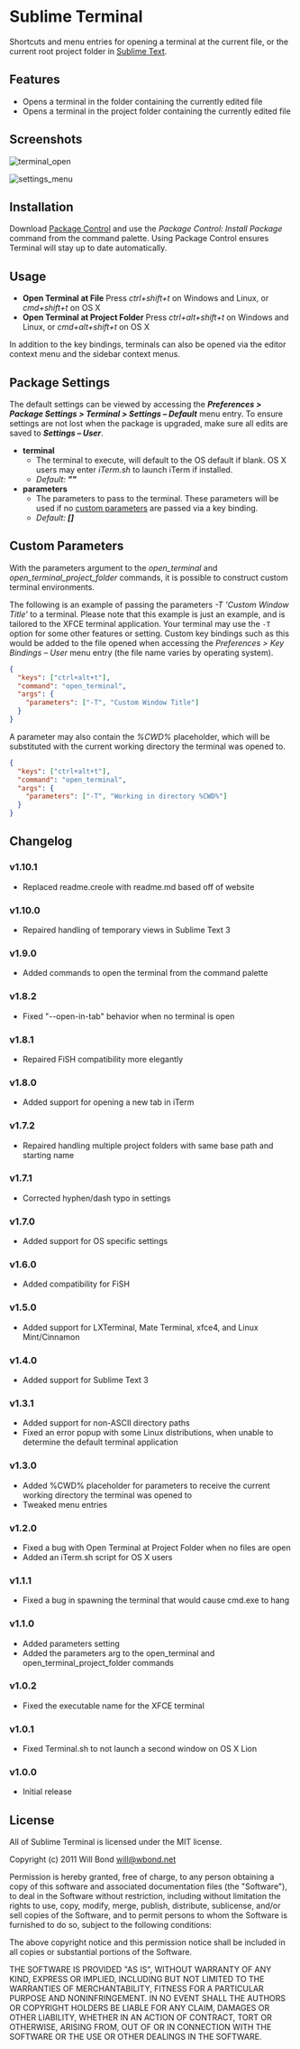 # Sublime Terminal

Shortcuts and menu entries for opening a terminal at the current file, or the current root project folder in [Sublime Text](http://sublimetext.com/).

## Features

 - Opens a terminal in the folder containing the currently edited file
 - Opens a terminal in the project folder containing the currently edited file

## Screenshots

![terminal_open](http://wbond.net/sublime_packages/img/terminal/terminal_open.png)

![settings_menu](http://wbond.net/sublime_packages/img/terminal/settings_menu.png)

## Installation

Download [Package Control](http://wbond.net/sublime_packages/package_control) and use the *Package Control: Install Package* command from the command palette. Using Package Control ensures Terminal will stay up to date automatically.

## Usage

 - **Open Terminal at File**
     Press *ctrl+shift+t* on Windows and Linux, or *cmd+shift+t* on OS X
 - **Open Terminal at Project Folder**
     Press *ctrl+alt+shift+t* on Windows and Linux, or *cmd+alt+shift+t* on OS X

In addition to the key bindings, terminals can also be opened via the editor context menu and the sidebar context menus.

## Package Settings

The default settings can be viewed by accessing the ***Preferences > Package Settings > Terminal > Settings – Default*** menu entry. To ensure settings are not lost when the package is upgraded, make sure all edits are saved to ***Settings – User***.

 - **terminal**
     - The terminal to execute, will default to the OS default if blank. OS X users may enter *iTerm.sh* to launch iTerm if installed.
     - *Default:* ***""***
 - **parameters**
     - The parameters to pass to the terminal. These parameters will be used if no [custom parameters](http://wbond.net/sublime_packages/terminal#Custom_Parameters) are passed via a key binding.
     - *Default:* ***[]***

## Custom Parameters

With the parameters argument to the *open_terminal* and *open_terminal_project_folder* commands, it is possible to construct custom terminal environments.

The following is an example of passing the parameters *-T 'Custom Window Title'* to a terminal. Please note that this example is just an example, and is tailored to the XFCE terminal application. Your terminal may use the `-T` option for some other features or setting. Custom key bindings such as this would be added to the file opened when accessing the *Preferences > Key Bindings – User* menu entry (the file name varies by operating system).

```json
{
  "keys": ["ctrl+alt+t"],
  "command": "open_terminal",
  "args": {
    "parameters": ["-T", "Custom Window Title"]
  }
}
```

A parameter may also contain the *%CWD%* placeholder, which will be substituted with the current working directory the terminal was opened to.

```json
{
  "keys": ["ctrl+alt+t"],
  "command": "open_terminal",
  "args": {
    "parameters": ["-T", "Working in directory %CWD%"]
  }
}
```

## Changelog

### v1.10.1

 - Replaced readme.creole with readme.md based off of website

### v1.10.0

 - Repaired handling of temporary views in Sublime Text 3

### v1.9.0

 - Added commands to open the terminal from the command palette

### v1.8.2

 - Fixed "--open-in-tab" behavior when no terminal is open

### v1.8.1

 - Repaired FiSH compatibility more elegantly

### v1.8.0

 - Added support for opening a new tab in iTerm

### v1.7.2

 - Repaired handling multiple project folders with same base path and starting name

### v1.7.1

 - Corrected hyphen/dash typo in settings

### v1.7.0

 - Added support for OS specific settings

### v1.6.0

 - Added compatibility for FiSH

### v1.5.0

 - Added support for LXTerminal, Mate Terminal, xfce4, and Linux Mint/Cinnamon

### v1.4.0

 - Added support for Sublime Text 3

### v1.3.1

 - Added support for non-ASCII directory paths
 - Fixed an error popup with some Linux distributions, when unable to determine the default terminal application

### v1.3.0

 - Added %CWD% placeholder for parameters to receive the current working directory the terminal was opened to
 - Tweaked menu entries

### v1.2.0

 - Fixed a bug with Open Terminal at Project Folder when no files are open
 - Added an iTerm.sh script for OS X users

### v1.1.1

 - Fixed a bug in spawning the terminal that would cause cmd.exe to hang

### v1.1.0

 - Added parameters setting
 - Added the parameters arg to the open_terminal and open_terminal_project_folder commands

### v1.0.2

 - Fixed the executable name for the XFCE terminal

### v1.0.1

 - Fixed Terminal.sh to not launch a second window on OS X Lion

### v1.0.0

 - Initial release

## License

All of Sublime Terminal is licensed under the MIT license.

  Copyright (c) 2011 Will Bond <will@wbond.net>

  Permission is hereby granted, free of charge, to any person obtaining a copy
  of this software and associated documentation files (the "Software"), to deal
  in the Software without restriction, including without limitation the rights
  to use, copy, modify, merge, publish, distribute, sublicense, and/or sell
  copies of the Software, and to permit persons to whom the Software is
  furnished to do so, subject to the following conditions:

  The above copyright notice and this permission notice shall be included in
  all copies or substantial portions of the Software.

  THE SOFTWARE IS PROVIDED "AS IS", WITHOUT WARRANTY OF ANY KIND, EXPRESS OR
  IMPLIED, INCLUDING BUT NOT LIMITED TO THE WARRANTIES OF MERCHANTABILITY,
  FITNESS FOR A PARTICULAR PURPOSE AND NONINFRINGEMENT. IN NO EVENT SHALL THE
  AUTHORS OR COPYRIGHT HOLDERS BE LIABLE FOR ANY CLAIM, DAMAGES OR OTHER
  LIABILITY, WHETHER IN AN ACTION OF CONTRACT, TORT OR OTHERWISE, ARISING FROM,
  OUT OF OR IN CONNECTION WITH THE SOFTWARE OR THE USE OR OTHER DEALINGS IN
  THE SOFTWARE.
